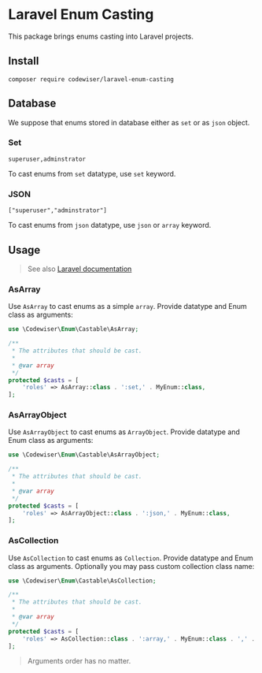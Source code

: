# Laravel Enum Casting

This package brings enums casting into Laravel projects.

## Install

    composer require codewiser/laravel-enum-casting

## Database

We suppose that enums stored in database either as `set` or as `json` object.

### Set

    superuser,adminstrator

To cast enums from `set` datatype, use `set` keyword.

### JSON

    ["superuser","adminstrator"]

To cast enums from `json` datatype, use `json` or `array` keyword.

## Usage

> See also [Laravel documentation](https://laravel.com/docs/9.x/eloquent-mutators#array-and-json-casting)

### AsArray

Use `AsArray` to cast enums as a simple `array`. Provide datatype and Enum class as arguments:

```php
use \Codewiser\Enum\Castable\AsArray;

/**
 * The attributes that should be cast.
 *
 * @var array
 */
protected $casts = [
    'roles' => AsArray::class . ':set,' . MyEnum::class,
];
```

### AsArrayObject

Use `AsArrayObject` to cast enums as `ArrayObject`. Provide datatype and Enum class as arguments:

```php
use \Codewiser\Enum\Castable\AsArrayObject;

/**
 * The attributes that should be cast.
 *
 * @var array
 */
protected $casts = [
    'roles' => AsArrayObject::class . ':json,' . MyEnum::class,
];
```

### AsCollection

Use `AsCollection` to cast enums as `Collection`. Provide datatype and Enum class as arguments. Optionally you may pass custom collection class name:

```php
use \Codewiser\Enum\Castable\AsCollection;

/**
 * The attributes that should be cast.
 *
 * @var array
 */
protected $casts = [
    'roles' => AsCollection::class . ':array,' . MyEnum::class . ',' . MyCollection::class,
];
```

> Arguments order has no matter.
